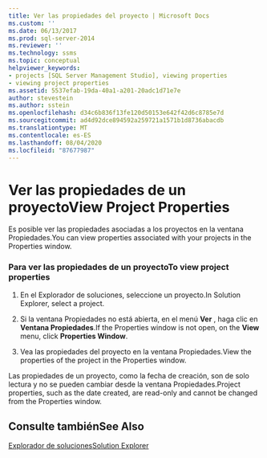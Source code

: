```yaml
---
title: Ver las propiedades del proyecto | Microsoft Docs
ms.custom: ''
ms.date: 06/13/2017
ms.prod: sql-server-2014
ms.reviewer: ''
ms.technology: ssms
ms.topic: conceptual
helpviewer_keywords:
- projects [SQL Server Management Studio], viewing properties
- viewing project properties
ms.assetid: 5537efab-19da-40a1-a201-20adc1d71e7e
author: stevestein
ms.author: sstein
ms.openlocfilehash: d34c6b836f13fe120d50153e642f42d6c8785e7d
ms.sourcegitcommit: ad4d92dce894592a259721a1571b1d8736abacdb
ms.translationtype: MT
ms.contentlocale: es-ES
ms.lasthandoff: 08/04/2020
ms.locfileid: "87677987"
---
```

# <a name="view-project-properties"></a><span data-ttu-id="0de33-102">Ver las propiedades de un proyecto</span><span class="sxs-lookup"><span data-stu-id="0de33-102">View Project Properties</span></span>
  <span data-ttu-id="0de33-103">Es posible ver las propiedades asociadas a los proyectos en la ventana Propiedades.</span><span class="sxs-lookup"><span data-stu-id="0de33-103">You can view properties associated with your projects in the Properties window.</span></span>  
  
### <a name="to-view-project-properties"></a><span data-ttu-id="0de33-104">Para ver las propiedades de un proyecto</span><span class="sxs-lookup"><span data-stu-id="0de33-104">To view project properties</span></span>  
  
1.  <span data-ttu-id="0de33-105">En el Explorador de soluciones, seleccione un proyecto.</span><span class="sxs-lookup"><span data-stu-id="0de33-105">In Solution Explorer, select a project.</span></span>  
  
2.  <span data-ttu-id="0de33-106">Si la ventana Propiedades no está abierta, en el menú **Ver** , haga clic en **Ventana Propiedades**.</span><span class="sxs-lookup"><span data-stu-id="0de33-106">If the Properties window is not open, on the **View** menu, click **Properties Window**.</span></span>  
  
3.  <span data-ttu-id="0de33-107">Vea las propiedades del proyecto en la ventana Propiedades.</span><span class="sxs-lookup"><span data-stu-id="0de33-107">View the properties of the project in the Properties window.</span></span>  
  
 <span data-ttu-id="0de33-108">Las propiedades de un proyecto, como la fecha de creación, son de solo lectura y no se pueden cambiar desde la ventana Propiedades.</span><span class="sxs-lookup"><span data-stu-id="0de33-108">Project properties, such as the date created, are read-only and cannot be changed from the Properties window.</span></span>  
  
## <a name="see-also"></a><span data-ttu-id="0de33-109">Consulte también</span><span class="sxs-lookup"><span data-stu-id="0de33-109">See Also</span></span>  
 [<span data-ttu-id="0de33-110">Explorador de soluciones</span><span class="sxs-lookup"><span data-stu-id="0de33-110">Solution Explorer</span></span>](solution-explorer.md)  
  
  
